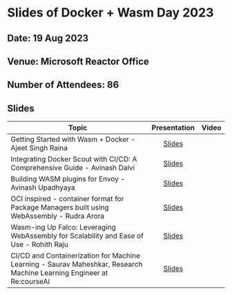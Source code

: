 # Slides of Docker + Wasm Day 2023

## Date: 19 Aug 2023
## Venue: Microsoft Reactor Office
## Number of Attendees: 86

## Slides


| Topic        | Presentation          | Video  |
| ------------- |:-------------:| -----:|
| Getting Started with Wasm + Docker - Ajeet Singh Raina | [Slides](https://github.com/collabnix/dockerbangalore/blob/master/slides/19thAug-DockerWasmDay-MicrosoftReactor/Wasm_Meetup_Day.pdf)| | <br>(https://docs.google.com/presentation/d/15mCnhs4iPYGv1NCTcOHn_pPYNjGHSp-prdKSgUjKuFE/edit?usp=sharing) |  |
| Integrating Docker Scout with CI/CD: A Comprehensive Guide - Avinash Dalvi |[Slides](https://github.com/collabnix/dockerbangalore/blob/master/slides/19thAug-DockerWasmDay-MicrosoftReactor/Docker-Scout-Integration-with-CICD.pdf)| | <br>
| Building WASM plugins for Envoy - Avinash Upadhyaya |[Slides]()| | <br>
| OCI inspired - container format for Package Managers built using WebAssembly - Rudra Arora | [Slides]()| | <br>
| Wasm-ing Up Falco: Leveraging WebAssembly for Scalability and Ease of Use - Rohith Raju | [Slides]()| | <br>
|CI/CD and Containerization for Machine Learning - Saurav Maheshkar, Research Machine Learning Engineer at Re:courseAI | [Slides](https://github.com/collabnix/dockerbangalore/blob/master/slides/19thAug-DockerWasmDay-MicrosoftReactor/CI_CD_and_Containerization_for_Machine_Learning.pdf)| | <br>
